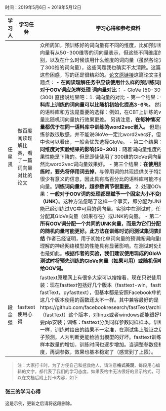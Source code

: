时间：2019年5月6日 ~ 2019年5月12日

学习人|学习任务|学习心得和参考资料
------ | ------ | ------ 
任星凯 | 做百度阅读理解比赛，看了一篇词向量对比的论文 | 众所周知，预训练好的词向量有不同的维度，比如预训练好的GloVe词向量有从50-300维等的词向量表示，但这些不同维度的表示有什么区别，以及在什么时候该用什么维度的词向量（虽然各论文中大家大多用了300维的词向量），这些问题我也确实不太清除。这篇论文解答了我的这些困惑，写的还是很精彩的。[论文原链接](https://arxiv.org/abs/1703.00993)这篇论文主要解决了两个问题点： **- 在阅读理解任务中应该使用什么样的预训练词向量** **- 测试阶段对于OOV词应怎样处理** **词向量对比：** - GloVe (50-300) - word2vec (300)  直接说结果吧：1. 词向量的对比 - 第一个结果：**使用在合适的语料库上训练的词向量可以比随机初始化提高3-6％。** 然而，用于预训练的语料库和方法是重要的选择：例如，在CBT上训练的word2vec词向量比随机词向量执行效果更差。 另请注意，**在每种情况下，GloVe词向量都优于在同一语料库中训练的word2vec嵌入。** 但是由于词向量对训练参数很敏感，并不能说GloVe一定比word2vec好，但确实从各个论文中也可以看出，一般会优先选择GloVe。 - 第二个结果：**对比GloVe不同维度对实验结果的影响(50-300)**：随着词向量维度的增加，实验结果性能是下降的。但是即使使用了300维的GloVe词向量，实验结果仍然比word2vec词向量效果好。 - 第三个结果：**在使用原始语料进行训练时，要先将停用词去掉**，与停用词的共现提供关于特定单词的语义的很少有意义的信息，因此具有高百分比的语料库可能不会产生高质量的向量。**训练词向量时，超参数调节很重要。** 2. 处理OOV词 - 第一个结果：**一般对于OOV词的处理都是赋予一个固定大小不变的词向量（UNK）**。这种方法忽略了这样一个事实，即分配为UNK的许多单词可能已经训练过VG中可用的词向量。实验中在测试时，任何新token将被分配其GloVe向量（如果存在）或UNK的向量。 - 第二个结果，**不是为所有OOV词分配一个共同的UNK向量，而是为它们分配未经训练但唯一的随机向量可能更好。此方法在训练时访问测试集词表是没必要的。** **总结** 作者已经证明，用于初始化单词向量的预训练词向量的选择对于阅读理解的神经网络模型的性能具有显著影响。在测试时处理OOV词的方法也是如此。**根据作者的实验，我们建议使用现成的GloVe词向量，并在测试时将预先训练的GloVe向量（如果可用）或随机但唯一的向量分配给OOV词。**
段金强 | fasttext使用心得 | fasttext原理网上有很多大家可以搜搜看，现在只说使用的一些体会；安装：现在fasttext包括好几个版本（fasttext-win，fasttext，fastText，pyfasttext），但基本都是安照Facebook中的来实现的，并且这几个版本使用的函数还太不一样。其中兼容最好的是https://github.com/facebookresearch/fastText/archive/v0.2.0.zip，（fastText）这个版本，对linux或者windows都能很好地兼容，最好不要pip安装；训练：fasttext分类同样参数同样样本，训练的结果还不太一样，训练时给出的结果不一定准，在测试集上验证之后，最好抽些例子预测，人为判断更能检验出模型的好坏。fasttext训练很快，但是随着样本数量的增加，训练时间也逐步增加。当调整参数使模型到达一定程度，再调参数，效果也基本稳定了（感觉到了上限）。


> 注：大家打卡时，为了方便自己和拯救他人，请注意**格式美观**，每段用心编辑的文字，都代表了我们的学习态度。如果表格中无法很好的显示格式，可以在文档后附上打卡内容，如下

### 张三的学习心得
这是示例，更新之后请将这段删除。
